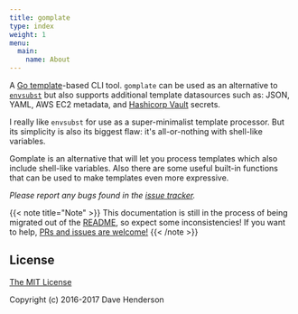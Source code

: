 ```yaml
---
title: gomplate
type: index
weight: 1
menu:
  main:
    name: About
---
```


A [Go template](https://golang.org/pkg/text/template/)-based CLI tool. `gomplate` can be used as an alternative to
[`envsubst`](https://www.gnu.org/software/gettext/manual/html_node/envsubst-Invocation.html) but also supports
additional template datasources such as: JSON, YAML, AWS EC2 metadata, and
[Hashicorp Vault](https://www.vaultproject.io/) secrets.

I really like `envsubst` for use as a super-minimalist template processor. But its simplicity is also its biggest flaw: it's all-or-nothing with shell-like variables.

Gomplate is an alternative that will let you process templates which also include shell-like variables. Also there are some useful built-in functions that can be used to make templates even more expressive.


_Please report any bugs found in the [issue tracker](https://github.com/hairyhenderson/gomplate/issues/)._

{{< note title="Note" >}}
This documentation is still in the process of being migrated out of the
[README](https://github.com/hairyhenderson/gomplate/tree/master/README.md), so
expect some inconsistencies! If you want to help, [PRs and issues are welcome!](https://github.com/hairyhenderson/gomplate/issues/new)
{{< /note >}}

## License

[The MIT License](http://opensource.org/licenses/MIT)

Copyright (c) 2016-2017 Dave Henderson
